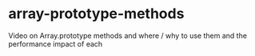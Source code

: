 # array-prototype-methods
Video on Array.prototype methods and where / why to use them and the performance impact of each
